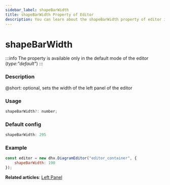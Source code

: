 ```yaml
---
sidebar_label: shapeBarWidth
title: shapeBarWidth Property of Editor
description: You can learn about the shapeBarWidth property of editor in the documentation of the DHTMLX JavaScript Diagram library. Browse developer guides and API reference, try out code examples and live demos, and download a free 30-day evaluation version of DHTMLX Diagram.
---
```


# shapeBarWidth

:::info
The property is available only in the default mode of the editor (*type:"default"*)
:::

### Description

@short: optional, sets the width of the left panel of the editor

### Usage

~~~js
shapeBarWidth?: number;
~~~

### Default config

~~~js
shapeBarWidth: 295
~~~

### Example

~~~js
const editor = new dhx.DiagramEditor("editor_container", {
    shapeBarWidth: 190
});
~~~

**Related articles**:  [Left Panel](../../../guides/diagram_editor/left_panel/)